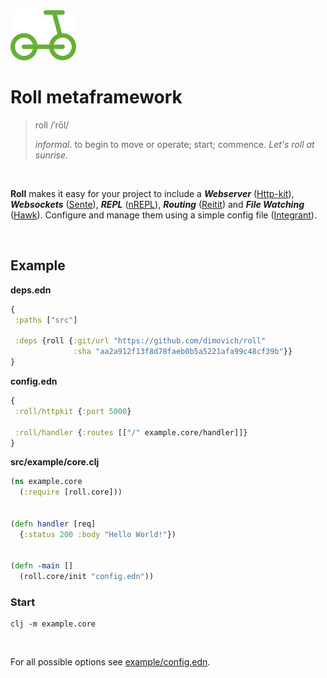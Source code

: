 <img height="80px" src="/resources/roll.png">

# Roll metaframework

>  roll   /ˈrōl/
>
>  _informal_. to begin to move or operate; start; commence.
>  _Let's roll at sunrise._

<br>

__Roll__ makes it easy for your project to include a ___Webserver___ ([Http-kit](http://www.http-kit.org/)), ___Websockets___ ([Sente](https://github.com/ptaoussanis/sente)), ___REPL___ ([nREPL](https://github.com/clojure-emacs/cider-nrepl)), ___Routing___ ([Reitit](https://github.com/metosin/reitit)) and ___File Watching___ ([Hawk](https://github.com/wkf/hawk)). Configure and manage them using a simple config file ([Integrant](https://github.com/weavejester/integrant)).

<br>

## Example

__deps.edn__

``` clojure
{
 :paths ["src"]

 :deps {roll {:git/url "https://github.com/dimovich/roll"
              :sha "aa2a912f13f8d78faeb0b5a5221afa99c48cf39b"}}
}
```



__config.edn__

```clojure
{
 :roll/httpkit {:port 5000}

 :roll/handler {:routes [["/" example.core/handler]]}
}
```



__src/example/core.clj__

``` clojure
(ns example.core
  (:require [roll.core]))


(defn handler [req]
  {:status 200 :body "Hello World!"})


(defn -main []
  (roll.core/init "config.edn"))
```



### Start

```
clj -m example.core
```


<br>

For all possible options see [example/config.edn](/example/config.edn).
